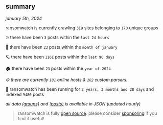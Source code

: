 
## summary
_january 5th, 2024_

ransomwatch is currently crawling `319` sites belonging to `170` unique groups

⏲ there have been `3` posts within the `last 24 hours`

🦈 there have been `23` posts within the `month of january`

🪐 there have been `1161` posts within the `last 90 days`

🏚 there have been `23` posts within the `year of 2024`

_⚙️ there are currently `101` online hosts & `102` custom parsers._

🦕 ransomwatch has been running for `2 years, 3 months and 28 days` and indexed `9480` posts

_all data  [(groups)](http://ransomwhat.telemetry.ltd/groups) and [(posts)](http://ransomwhat.telemetry.ltd/posts) is available in JSON (updated hourly)_

> ransomwatch is fully [open source](https://github.com/joshhighet/ransomwatch#ransomwatch--). please consider [sponsoring](https://github.com/sponsors/joshhighet) if you find it useful!
